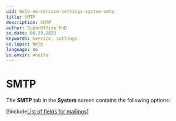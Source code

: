 ```yaml
---
uid: help-no-service-settings-system-smtp
title: SMTP
description: SMTP
author: SuperOffice RnD
so.date: 06.29.2022
keywords: Service, settings
so.topic: help
language: no
so.envir: onsite
---
```


# SMTP

The **SMTP** tab in the **System** screen contains the following options:

[!include[List of fields for mailings](../../../marketing/learn/includes/mailing-smtp-fields.md)]

